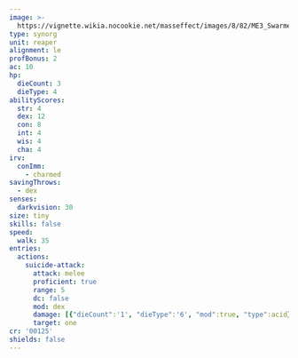 ```yaml
---
image: >-
  https://vignette.wikia.nocookie.net/masseffect/images/8/82/ME3_Swarmer.png/revision/latest/scale-to-width-down/350?cb=20120319204747
type: synorg
unit: reaper
alignment: le
profBonus: 2
ac: 10
hp:
  dieCount: 3
  dieType: 4
abilityScores:
  str: 4
  dex: 12
  con: 8
  int: 4
  wis: 4
  cha: 4
irv:
  conImm:
    - charmed
savingThrows:
  - dex
senses:
  darkvision: 30
size: tiny
skills: false
speed:
  walk: 35
entries:
  actions:
    suicide-attack:
      attack: melee
      proficient: true
      range: 5
      dc: false
      mod: dex
      damage: [{"dieCount":'1', "dieType":'6', "mod":true, "type":acid}]
      target: one
cr: '00125'
shields: false
---
```


